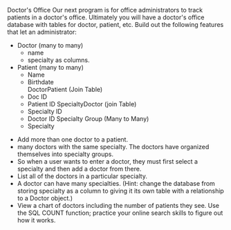 Doctor's Office
Our next program is for office administrators to track patients in a doctor's office. Ultimately you will have a doctor's office database with tables for doctor, patient, etc. Build out the following features that let an administrator:

- Doctor  (many to many)
  - name
  - specialty as columns.
- Patient (many to many)
  - Name
  - Birthdate   
DoctorPatient (Join Table)
  - Doc ID
  - Patient ID
SpecialtyDoctor (join Table)
  - Specialty ID
  - Doctor ID
Specialty Group (Many to Many)
  - Specialty 


* Add more than one doctor to a patient.
* many doctors with the same specialty. The doctors have organized themselves into specialty groups. 
* So when a user wants to enter a doctor, they must first select a specialty and then add a doctor from there.
* List all of the doctors in a particular specialty. 
* A doctor can have many specialties. (Hint: change the database from storing specialty as a column to giving it its own table with a relationship to a Doctor object.)
* View a chart of doctors including the number of patients they see. Use the SQL COUNT function; practice your online search skills to figure out how it works. 